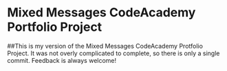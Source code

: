 # Mixed Messages CodeAcademy Portfolio Project

##This is my version of the Mixed Messages CodeAcademy Protfolio Project. It was not overly complicated to complete, so there is only a single commit. Feedback is always welcome!
